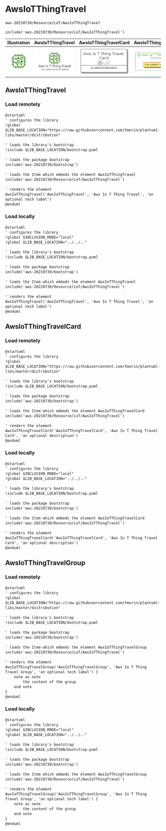 # AwsIoTThingTravel


```text
aws-20210730/Resource/LoT/AwsIoTThingTravel
```

```text
include('aws-20210730/Resource/LoT/AwsIoTThingTravel')
```



| Illustration | AwsIoTThingTravel | AwsIoTThingTravelCard | AwsIoTThingTravelGroup |
| :---: | :---: | :---: | :---: |
| ![illustration for Illustration](../../../aws-20210730/Resource/LoT/AwsIoTThingTravel.png) | ![illustration for AwsIoTThingTravel](../../../aws-20210730/Resource/LoT/AwsIoTThingTravel.Local.png) | ![illustration for AwsIoTThingTravelCard](../../../aws-20210730/Resource/LoT/AwsIoTThingTravelCard.Local.png) | ![illustration for AwsIoTThingTravelGroup](../../../aws-20210730/Resource/LoT/AwsIoTThingTravelGroup.Local.png) |




## AwsIoTThingTravel

### Load remotely
```plantuml
@startuml
' configures the library
!global $LIB_BASE_LOCATION="https://raw.githubusercontent.com/tmorin/plantuml-libs/master/distribution"

' loads the library's bootstrap
!include $LIB_BASE_LOCATION/bootstrap.puml

' loads the package bootstrap
include('aws-20210730/bootstrap')

' loads the Item which embeds the element AwsIoTThingTravel
include('aws-20210730/Resource/LoT/AwsIoTThingTravel')

' renders the element
AwsIoTThingTravel('AwsIoTThingTravel', 'Aws Io T Thing Travel', 'an optional tech label')
@enduml
```

### Load locally
```plantuml
@startuml
' configures the library
!global $INCLUSION_MODE="local"
!global $LIB_BASE_LOCATION="../../.."

' loads the library's bootstrap
!include $LIB_BASE_LOCATION/bootstrap.puml

' loads the package bootstrap
include('aws-20210730/bootstrap')

' loads the Item which embeds the element AwsIoTThingTravel
include('aws-20210730/Resource/LoT/AwsIoTThingTravel')

' renders the element
AwsIoTThingTravel('AwsIoTThingTravel', 'Aws Io T Thing Travel', 'an optional tech label')
@enduml
```

## AwsIoTThingTravelCard

### Load remotely
```plantuml
@startuml
' configures the library
!global $LIB_BASE_LOCATION="https://raw.githubusercontent.com/tmorin/plantuml-libs/master/distribution"

' loads the library's bootstrap
!include $LIB_BASE_LOCATION/bootstrap.puml

' loads the package bootstrap
include('aws-20210730/bootstrap')

' loads the Item which embeds the element AwsIoTThingTravelCard
include('aws-20210730/Resource/LoT/AwsIoTThingTravel')

' renders the element
AwsIoTThingTravelCard('AwsIoTThingTravelCard', 'Aws Io T Thing Travel Card', 'an optional description')
@enduml
```

### Load locally
```plantuml
@startuml
' configures the library
!global $INCLUSION_MODE="local"
!global $LIB_BASE_LOCATION="../../.."

' loads the library's bootstrap
!include $LIB_BASE_LOCATION/bootstrap.puml

' loads the package bootstrap
include('aws-20210730/bootstrap')

' loads the Item which embeds the element AwsIoTThingTravelCard
include('aws-20210730/Resource/LoT/AwsIoTThingTravel')

' renders the element
AwsIoTThingTravelCard('AwsIoTThingTravelCard', 'Aws Io T Thing Travel Card', 'an optional description')
@enduml
```

## AwsIoTThingTravelGroup

### Load remotely
```plantuml
@startuml
' configures the library
!global $LIB_BASE_LOCATION="https://raw.githubusercontent.com/tmorin/plantuml-libs/master/distribution"

' loads the library's bootstrap
!include $LIB_BASE_LOCATION/bootstrap.puml

' loads the package bootstrap
include('aws-20210730/bootstrap')

' loads the Item which embeds the element AwsIoTThingTravelGroup
include('aws-20210730/Resource/LoT/AwsIoTThingTravel')

' renders the element
AwsIoTThingTravelGroup('AwsIoTThingTravelGroup', 'Aws Io T Thing Travel Group', 'an optional tech label') {
    note as note
        the content of the group
    end note
}
@enduml
```

### Load locally
```plantuml
@startuml
' configures the library
!global $INCLUSION_MODE="local"
!global $LIB_BASE_LOCATION="../../.."

' loads the library's bootstrap
!include $LIB_BASE_LOCATION/bootstrap.puml

' loads the package bootstrap
include('aws-20210730/bootstrap')

' loads the Item which embeds the element AwsIoTThingTravelGroup
include('aws-20210730/Resource/LoT/AwsIoTThingTravel')

' renders the element
AwsIoTThingTravelGroup('AwsIoTThingTravelGroup', 'Aws Io T Thing Travel Group', 'an optional tech label') {
    note as note
        the content of the group
    end note
}
@enduml
```

